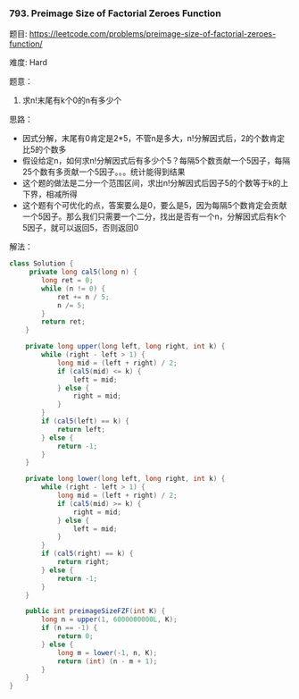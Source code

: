 ### 793. Preimage Size of Factorial Zeroes Function



题目:
https://leetcode.com/problems/preimage-size-of-factorial-zeroes-function/

难度:
Hard

题意：

1. 求n!末尾有k个0的n有多少个

思路：

- 因式分解，末尾有0肯定是2*5，不管n是多大，n!分解因式后，2的个数肯定比5的个数多
- 假设给定n，如何求n!分解因式后有多少个5？每隔5个数贡献一个5因子，每隔25个数有多贡献一个5因子。。。统计能得到结果
- 这个题的做法是二分一个范围区间，求出n!分解因式后因子5的个数等于k的上下界，相减所得
- 这个题有个可优化的点，答案要么是0，要么是5，因为每隔5个数肯定会贡献一个5因子。那么我们只需要一个二分，找出是否有一个n，分解因式后有k个5因子，就可以返回5，否则返回0

解法：

```java
class Solution {
	 private long cal5(long n) {
        long ret = 0;
        while (n != 0) {
            ret += n / 5;
            n /= 5;
        }
        return ret;
    }

    private long upper(long left, long right, int k) {
        while (right - left > 1) {
            long mid = (left + right) / 2;
            if (cal5(mid) <= k) {
                left = mid;
            } else {
                right = mid;
            }
        }
        if (cal5(left) == k) {
            return left;
        } else {
            return -1;
        }
    }

    private long lower(long left, long right, int k) {
        while (right - left > 1) {
            long mid = (left + right) / 2;
            if (cal5(mid) >= k) {
                right = mid;
            } else {
                left = mid;
            }
        }
        if (cal5(right) == k) {
            return right;
        } else {
            return -1;
        }
    }

    public int preimageSizeFZF(int K) {
        long n = upper(1, 6000000000L, K);
        if (n == -1) {
            return 0;
        } else {
            long m = lower(-1, n, K);
            return (int) (n - m + 1);
        }
    }
}
```

